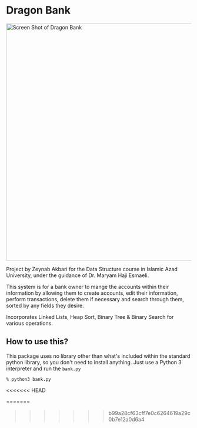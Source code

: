 # Dragon Bank

<img width="644" alt="Screen Shot of Dragon Bank" src="https://user-images.githubusercontent.com/93328643/174447368-d8fba103-2da1-4cd2-a6e8-035ba3f24422.png">


Project by Zeynab Akbari for the Data Structure course in Islamic Azad University, under the guidance of Dr. Maryam Haji Esmaeli.

This system is for a bank owner to mange the accounts within their information by allowing them to create accounts, edit their information, perform transactions, delete them if necessary and search through them, sorted by any fields they desire.

Incorporates Linked Lists, Heap Sort, Binary Tree & Binary Search for various operations.

## How to use this?
This package uses no library other than what's included within the standard python library,
so you don't need to install anything. Just use a Python 3 interpreter and run the `bank.py`

```
% python3 bank.py
```
<<<<<<< HEAD

=======
>>>>>>> b99a28cf63cff7e0c6264619a29c0b7e12a0d6a4
